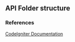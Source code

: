 ## API Folder structure




### References
[CodeIgniter Documentation](http://www.codeigniter.com/user_guide/)
